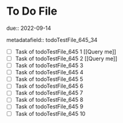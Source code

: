 # To Do File

due:: 2022-09-14

metadatafield:: todoTestFile_645_34

- [ ] Task of todoTestFile_645 1 [[Query me]]
- [ ] Task of todoTestFile_645 2 [[Query me]]
- [ ] Task of todoTestFile_645 3
- [ ] Task of todoTestFile_645 4
- [ ] Task of todoTestFile_645 5
- [ ] Task of todoTestFile_645 6
- [ ] Task of todoTestFile_645 7
- [ ] Task of todoTestFile_645 8
- [ ] Task of todoTestFile_645 9
- [ ] Task of todoTestFile_645 10
